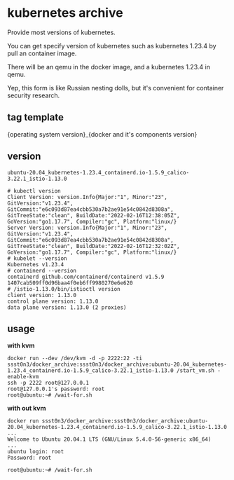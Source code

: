 # kubernetes archive

Provide most versions of kubernetes. 

You can get specify version of kubernetes such as kubernetes 1.23.4 by pull an container image.

There will be an qemu in the docker image, and a kubernetes 1.23.4 in qemu.

Yep, this form is like Russian nesting dolls, but it's convenient for container security research.

## tag template
{operating system version}_{docker and it's components version}

## version
`ubuntu-20.04_kubernetes-1.23.4_containerd.io-1.5.9_calico-3.22.1_istio-1.13.0`

```
# kubectl version
Client Version: version.Info{Major:"1", Minor:"23", GitVersion:"v1.23.4", GitCommit:"e6c093d87ea4cbb530a7b2ae91e54c0842d8308a", GitTreeState:"clean", BuildDate:"2022-02-16T12:38:05Z", GoVersion:"go1.17.7", Compiler:"gc", Platform:"linux/}
Server Version: version.Info{Major:"1", Minor:"23", GitVersion:"v1.23.4", GitCommit:"e6c093d87ea4cbb530a7b2ae91e54c0842d8308a", GitTreeState:"clean", BuildDate:"2022-02-16T12:32:02Z", GoVersion:"go1.17.7", Compiler:"gc", Platform:"linux/}
# kubelet --version
Kubernetes v1.23.4
# containerd --version
containerd github.com/containerd/containerd v1.5.9 1407cab509ff0d96baa4f0eb6ff9980270e6e620
# /istio-1.13.0/bin/istioctl version
client version: 1.13.0
control plane version: 1.13.0
data plane version: 1.13.0 (2 proxies)
```

## usage

**with kvm**
```
docker run --dev /dev/kvm -d -p 2222:22 -ti ssst0n3/docker_archive:ssst0n3/docker_archive:ubuntu-20.04_kubernetes-1.23.4_containerd.io-1.5.9_calico-3.22.1_istio-1.13.0 /start_vm.sh -enable-kvm
ssh -p 2222 root@127.0.0.1
root@127.0.0.1's password: root
root@ubuntu:~# /wait-for.sh
```

**with out kvm**
```
docker run ssst0n3/docker_archive:ssst0n3/docker_archive:ubuntu-20.04_kubernetes-1.23.4_containerd.io-1.5.9_calico-3.22.1_istio-1.13.0
...
Welcome to Ubuntu 20.04.1 LTS (GNU/Linux 5.4.0-56-generic x86_64)
...
ubuntu login: root
Password: root

root@ubuntu:~# /wait-for.sh
```
